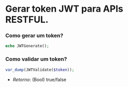 # Gerar token JWT para APIs RESTFUL.

### Como gerar um token?

```php
echo JWTGenerate();
```

### Como validar um token?

```php
var_dump(JWTValidate($token));
```

* _Retorno_: (Bool) true/false